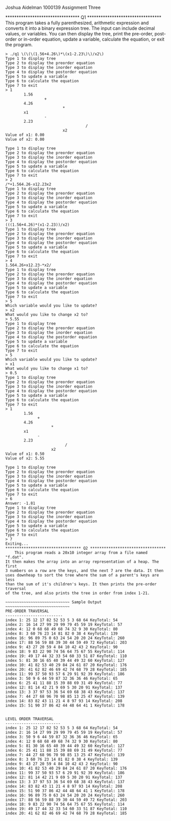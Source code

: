 Joshua Aidelman
1000139
Assignment Three


********************************* Q1 *********************************
    This program takes a fully parenthesized, arithmetic expression and
converts it into a binary expression tree. The input can include decimal
values, or variables. You can then display the tree, print the pre-order,
post-order or in-order equation, update a variable, calculate the equation,
or exit the program.

~~~~~~~~~~~~~~~~~~~~~~~~~~~~ Sample Output ~~~~~~~~~~~~~~~~~~~~~~~~~~~~
> ./q1 \(\(\(1.56+4.26\)*\(x1-2.23\)\)/x2\)
Type 1 to display tree
Type 2 to display the preorder equation
Type 3 to display the inorder equation
Type 4 to display the postorder equation
Type 5 to update a variable
Type 6 to calculate the equation
Type 7 to exit
> 1
		1.56
			     +
		4.26
				         *
		x1
			     -
		2.23
					               /
				         x2
Value of x1: 0.00
Value of x2: 0.00

Type 1 to display tree
Type 2 to display the preorder equation
Type 3 to display the inorder equation
Type 4 to display the postorder equation
Type 5 to update a variable
Type 6 to calculate the equation
Type 7 to exit
> 2
/*+1.564.26-x12.23x2
Type 1 to display tree
Type 2 to display the preorder equation
Type 3 to display the inorder equation
Type 4 to display the postorder equation
Type 5 to update a variable
Type 6 to calculate the equation
Type 7 to exit
> 3
(((1.56+4.26)*(x1-2.23))/x2)
Type 1 to display tree
Type 2 to display the preorder equation
Type 3 to display the inorder equation
Type 4 to display the postorder equation
Type 5 to update a variable
Type 6 to calculate the equation
Type 7 to exit
> 4
1.564.26+x12.23-*x2/
Type 1 to display tree
Type 2 to display the preorder equation
Type 3 to display the inorder equation
Type 4 to display the postorder equation
Type 5 to update a variable
Type 6 to calculate the equation
Type 7 to exit
> 5
Which variable would you like to update?
> x2
What would you like to change x2 to?
> 5.55
Type 1 to display tree
Type 2 to display the preorder equation
Type 3 to display the inorder equation
Type 4 to display the postorder equation
Type 5 to update a variable
Type 6 to calculate the equation
Type 7 to exit
> 5
Which variable would you like to update?
> x1
What would you like to change x1 to?
> 0.5
Type 1 to display tree
Type 2 to display the preorder equation
Type 3 to display the inorder equation
Type 4 to display the postorder equation
Type 5 to update a variable
Type 6 to calculate the equation
Type 7 to exit
> 1
        1.56
              +
        4.26
                    *
        x1
              -
        2.23
                          /
                    x2
Value of x1: 0.50
Value of x2: 5.55

Type 1 to display tree
Type 2 to display the preorder equation
Type 3 to display the inorder equation
Type 4 to display the postorder equation
Type 5 to update a variable
Type 6 to calculate the equation
Type 7 to exit
> 6
Answer: -1.81
Type 1 to display tree
Type 2 to display the preorder equation
Type 3 to display the inorder equation
Type 4 to display the postorder equation
Type 5 to update a variable
Type 6 to calculate the equation
Type 7 to exit
> 7
Exiting...
********************************* Q2 *********************************
    This program reads a 20x10 integer array from a file named "f.dat".
It then makes the array into an array representation of a heap. The first
3 numbers on a row are the keys, and the next 7 are the data. It then
uses downheap to sort the tree where the sum of a parent's keys are less
than the sum of it's children's keys. It then prints the pre-order traversal
of the tree, and also prints the tree in order from index 1-21.

~~~~~~~~~~~~~~~~~~~~~~~~~~~~ Sample Output ~~~~~~~~~~~~~~~~~~~~~~~~~~~~
PRE-ORDER TRAVERSAL
-------------------------
index 1: 25 12 17 82 52 53 5 3 68 64 KeyTotal: 54
index 2: 16 14 27 99 29 99 79 45 59 19 KeyTotal: 57
index 4: 12 0 68 68 49 68 74 32 9 30 KeyTotal: 80
index 8: 3 60 76 23 14 81 82 0 38 4 KeyTotal: 139
index 16: 96 89 75 0 63 24 54 20 20 24 KeyTotal: 260
index 17: 88 56 59 88 39 30 44 59 49 72 KeyTotal: 203
index 9: 43 27 20 59 4 84 10 42 43 2 KeyTotal: 90
index 18: 9 83 22 90 74 56 64 75 67 55 KeyTotal: 114
index 19: 49 17 44 32 33 54 60 33 51 87 KeyTotal: 110
index 5: 81 30 16 65 40 39 44 49 32 60 KeyTotal: 127
index 10: 41 82 53 40 29 84 24 61 87 20 KeyTotal: 176
index 20: 41 62 82 46 69 42 74 68 79 28 KeyTotal: 185
index 11: 99 37 50 93 57 6 29 91 92 39 KeyTotal: 186
index 3: 50 9 6 44 59 87 32 36 36 46 KeyTotal: 65
index 6: 25 41 11 88 15 39 88 69 31 49 KeyTotal: 77
index 12: 81 14 42 21 9 69 5 30 20 91 KeyTotal: 137
index 13: 3 37 97 53 36 54 69 68 38 43 KeyTotal: 137
index 7: 44 27 68 96 70 98 85 13 25 47 KeyTotal: 139
index 14: 83 82 43 11 21 4 8 97 93 14 KeyTotal: 208
index 15: 51 90 37 86 42 44 48 64 41 1 KeyTotal: 178


LEVEL ORDER TRAVERSAL
------------------------
index 1: 25 12 17 82 52 53 5 3 68 64 KeyTotal: 54
index 2: 16 14 27 99 29 99 79 45 59 19 KeyTotal: 57
index 3: 50 9 6 44 59 87 32 36 36 46 KeyTotal: 65
index 4: 12 0 68 68 49 68 74 32 9 30 KeyTotal: 80
index 5: 81 30 16 65 40 39 44 49 32 60 KeyTotal: 127
index 6: 25 41 11 88 15 39 88 69 31 49 KeyTotal: 77
index 7: 44 27 68 96 70 98 85 13 25 47 KeyTotal: 139
index 8: 3 60 76 23 14 81 82 0 38 4 KeyTotal: 139
index 9: 43 27 20 59 4 84 10 42 43 2 KeyTotal: 90
index 10: 41 82 53 40 29 84 24 61 87 20 KeyTotal: 176
index 11: 99 37 50 93 57 6 29 91 92 39 KeyTotal: 186
index 12: 81 14 42 21 9 69 5 30 20 91 KeyTotal: 137
index 13: 3 37 97 53 36 54 69 68 38 43 KeyTotal: 137
index 14: 83 82 43 11 21 4 8 97 93 14 KeyTotal: 208
index 15: 51 90 37 86 42 44 48 64 41 1 KeyTotal: 178
index 16: 96 89 75 0 63 24 54 20 20 24 KeyTotal: 260
index 17: 88 56 59 88 39 30 44 59 49 72 KeyTotal: 203
index 18: 9 83 22 90 74 56 64 75 67 55 KeyTotal: 114
index 19: 49 17 44 32 33 54 60 33 51 87 KeyTotal: 110
index 20: 41 62 82 46 69 42 74 68 79 28 KeyTotal: 185
